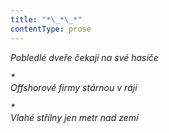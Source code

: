 ```yaml
---
title: "*\_*\_*"
contentType: prose
---
```


<section>

_Pobledlé dveře čekají na své hasiče_

</section>

<section>

_\*  
Offshorové firmy stárnou v ráji_

</section>

<section>

_\*  
Vlahé střílny jen metr nad zemí_

</section>

